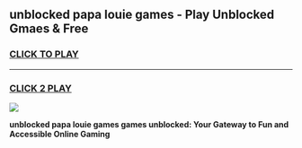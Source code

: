 
## unblocked papa louie games - Play Unblocked Gmaes & Free
<h3>
<a href="https://premium.freeplayer.one?title=unblocked_papa_louie_games&ref=19F">CLICK TO PLAY</a></h3>
<hr>

<h3>
<a href="https://premium.freeplayer.one?title=unblocked_papa_louie_games&ref=19F">CLICK 2 PLAY</a>
  
</h3>

<a href="https://premium.freeplayer.one?title=unblocked_papa_louie_games&ref=19F/"><img src="https://clearcache.store/games.png"></a>


**unblocked papa louie games games unblocked: Your Gateway to Fun and Accessible Online Gaming**
